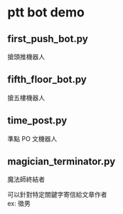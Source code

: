 # ptt bot demo

## first_push_bot.py
搶頭推機器人

## fifth_floor_bot.py
搶五樓機器人

## time_post.py
準點 PO 文機器人

## magician_terminator.py
魔法師終結者

可以針對特定關鍵字寄信給文章作者  
ex: 徵男